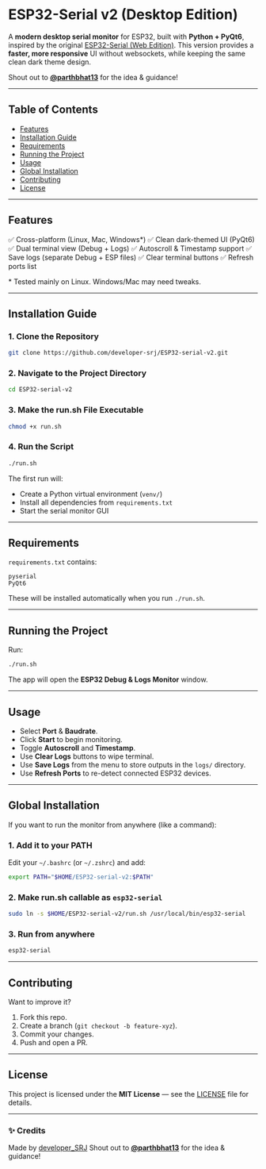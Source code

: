 # ESP32-Serial v2 (Desktop Edition)

A **modern desktop serial monitor** for ESP32, built with **Python + PyQt6**, inspired by the original [ESP32-Serial (Web Edition)](https://github.com/developer-srj/ESP32-serial).
This version provides a **faster, more responsive** UI without websockets, while keeping the same clean dark theme design.

Shout out to **[@parthbhat13](https://github.com/parthbhat13)** for the idea & guidance!

---

## Table of Contents

* [Features](#features)
* [Installation Guide](#installation-guide)
* [Requirements](#requirements)
* [Running the Project](#running-the-project)
* [Usage](#usage)
* [Global Installation](#global-installation)
* [Contributing](#contributing)
* [License](#license)

---

## Features

✅ Cross-platform (Linux, Mac, Windows\*)
✅ Clean dark-themed UI (PyQt6)
✅ Dual terminal view (Debug + Logs)
✅ Autoscroll & Timestamp support
✅ Save logs (separate Debug + ESP files)
✅ Clear terminal buttons
✅ Refresh ports list

\* Tested mainly on Linux. Windows/Mac may need tweaks.

---

## Installation Guide

### 1. Clone the Repository

```bash
git clone https://github.com/developer-srj/ESP32-serial-v2.git
```

### 2. Navigate to the Project Directory

```bash
cd ESP32-serial-v2
```

### 3. Make the run.sh File Executable

```bash
chmod +x run.sh
```

### 4. Run the Script

```bash
./run.sh
```

The first run will:

* Create a Python virtual environment (`venv/`)
* Install all dependencies from `requirements.txt`
* Start the serial monitor GUI

---

## Requirements

`requirements.txt` contains:

```
pyserial
PyQt6
```

These will be installed automatically when you run `./run.sh`.

---

## Running the Project

Run:

```bash
./run.sh
```

The app will open the **ESP32 Debug & Logs Monitor** window.

---

## Usage

* Select **Port** & **Baudrate**.
* Click **Start** to begin monitoring.
* Toggle **Autoscroll** and **Timestamp**.
* Use **Clear Logs** buttons to wipe terminal.
* Use **Save Logs** from the menu to store outputs in the `logs/` directory.
* Use **Refresh Ports** to re-detect connected ESP32 devices.

---

## Global Installation

If you want to run the monitor from anywhere (like a command):

### 1. Add it to your PATH

Edit your `~/.bashrc` (or `~/.zshrc`) and add:

```bash
export PATH="$HOME/ESP32-serial-v2:$PATH"
```

### 2. Make run.sh callable as `esp32-serial`

```bash
sudo ln -s $HOME/ESP32-serial-v2/run.sh /usr/local/bin/esp32-serial
```

### 3. Run from anywhere

```bash
esp32-serial
```

---

## Contributing

Want to improve it?

1. Fork this repo.
2. Create a branch (`git checkout -b feature-xyz`).
3. Commit your changes.
4. Push and open a PR.

---

## License

This project is licensed under the **MIT License** — see the [LICENSE](LICENSE) file for details.

---

### ✨ Credits

Made by [developer\_SRJ](https://github.com/developer-srj)
Shout out to **[@parthbhat13](https://github.com/parthbhat13)** for the idea & guidance!
